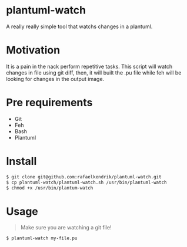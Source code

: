 # plantuml-watch
A really really simple tool that watchs changes in a plantuml.

# Motivation
It is a pain in the nack perform repetitive tasks. This script will watch changes in file using git diff, then, it will built
the .pu file while feh will be looking for changes in the output image.

# Pre requirements
- Git
- Feh
- Bash
- Plantuml

# Install
```sh
$ git clone git@github.com:rafaelkendrik/plantuml-watch.git
$ cp plantuml-watch/plantuml-watch.sh /usr/bin/plantuml-watch
$ chmod +x /usr/bin/plantum-watch
```

# Usage
> Make sure you are watching a git file!

```sh
$ plantuml-watch my-file.pu
```
